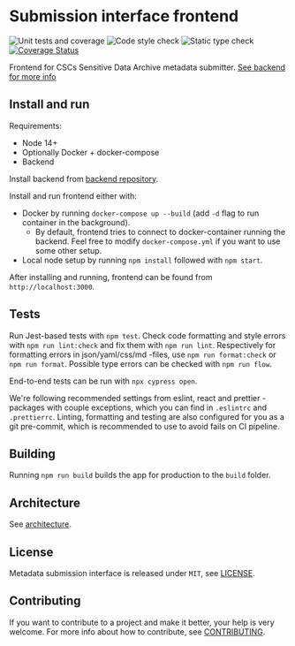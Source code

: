 # Submission interface frontend

![Unit tests and coverage](https://github.com/CSCfi/metadata-submitter-frontend/workflows/Unit%20tests%20and%20coverage/badge.svg)
![Code style check](https://github.com/CSCfi/metadata-submitter-frontend/workflows/Code%20style%20check/badge.svg)
![Static type check](https://github.com/CSCfi/metadata-submitter-frontend/workflows/Static%20type%20check/badge.svg)
[![Coverage Status](https://coveralls.io/repos/github/CSCfi/metadata-submitter-frontend/badge.svg?branch=master)](https://coveralls.io/github/CSCfi/metadata-submitter-frontend?branch=master)

Frontend for CSCs Sensitive Data Archive metadata submitter. [See backend for more info](https://github.com/CSCfi/metadata-submitter/)

## Install and run

Requirements:

- Node 14+
- Optionally Docker + docker-compose
- Backend

Install backend from [backend repository](https://github.com/CSCfi/metadata-submitter/).

Install and run frontend either with:

- Docker by running `docker-compose up --build` (add `-d` flag to run container in the background).
  - By default, frontend tries to connect to docker-container running the backend. Feel free to modify `docker-compose.yml` if you want to use some other setup.
- Local node setup by running `npm install` followed with `npm start`.

After installing and running, frontend can be found from `http://localhost:3000`.

## Tests

Run Jest-based tests with `npm test`. Check code formatting and style errors with `npm run lint:check` and fix them with `npm run lint`. Respectively for formatting errors in json/yaml/css/md -files, use `npm run format:check` or `npm run format`. Possible type errors can be checked with `npm run flow`.

End-to-end tests can be run with `npx cypress open`.

We're following recommended settings from eslint, react and prettier -packages with couple exceptions, which you can find in `.eslintrc` and `.prettierrc`. Linting, formatting and testing are also configured for you as a git pre-commit, which is recommended to use to avoid fails on CI pipeline.

## Building

Running `npm run build` builds the app for production to the `build` folder.

## Architecture

See [architecture](architecture.md).

## License

Metadata submission interface is released under `MIT`, see [LICENSE](LICENSE).

## Contributing

If you want to contribute to a project and make it better, your help is very welcome. For more info about how to contribute, see [CONTRIBUTING](CONTRIBUTING.md).
